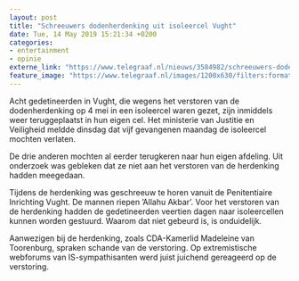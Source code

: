```yaml
---
layout: post
title: "Schreeuwers dodenherdenking uit isoleercel Vught"
date: Tue, 14 May 2019 15:21:34 +0200
categories: 
- entertainment 
- opinie 
externe_link: "https://www.telegraaf.nl/nieuws/3584982/schreeuwers-dodenherdenking-uit-isoleercel-vught"
feature_image: "https://www.telegraaf.nl/images/1200x630/filters:format(jpeg):quality(80)/cdn-kiosk-api.telegraaf.nl/502e3d74-764b-11e9-9ace-02d2fb1aa1d7.jpg"
---
```


<p class="intro">Acht gedetineerden in Vught, die wegens het verstoren van de dodenherdenking op 4 mei in een isoleercel waren gezet, zijn inmiddels weer teruggeplaatst in hun eigen cel. Het ministerie van Justitie en Veiligheid meldde dinsdag dat vijf gevangenen maandag de isoleercel mochten verlaten.</p> <p>De drie anderen mochten al eerder terugkeren naar hun eigen afdeling. Uit onderzoek was gebleken dat ze niet aan het verstoren van de herdenking hadden meegedaan.</p><p>Tijdens de herdenking was geschreeuw te horen vanuit de Penitentiaire Inrichting Vught. De mannen riepen ’Allahu Akbar’. Voor het verstoren van de herdenking hadden de gedetineerden veertien dagen naar isoleercellen kunnen worden gestuurd. Waarom dat niet gebeurd is, is onduidelijk.</p><p>Aanwezigen bij de herdenking, zoals CDA-Kamerlid Madeleine van Toorenburg, spraken schande van de verstoring. Op extremistische webforums van IS-sympathisanten werd juist juichend gereageerd op de verstoring.</p>
